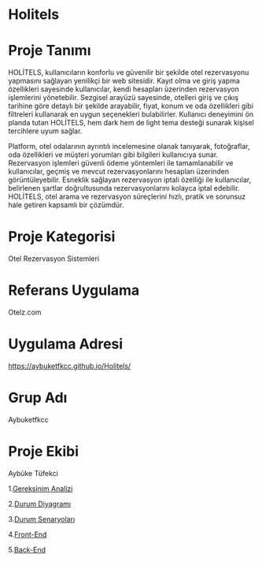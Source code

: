 # Holitels
# Proje Tanımı
HOLİTELS, kullanıcıların konforlu ve güvenilir bir şekilde otel rezervasyonu yapmasını sağlayan yenilikçi bir web sitesidir. Kayıt olma ve giriş yapma özellikleri sayesinde kullanıcılar, kendi hesapları üzerinden rezervasyon işlemlerini yönetebilir. Sezgisel arayüzü sayesinde, otelleri giriş ve çıkış tarihine göre detaylı bir şekilde arayabilir, fiyat, konum ve oda özellikleri gibi filtreleri kullanarak en uygun seçenekleri bulabilirler. Kullanıcı deneyimini ön planda tutan HOLİTELS, hem dark hem de light tema desteği sunarak kişisel tercihlere uyum sağlar.

Platform, otel odalarının ayrıntılı incelemesine olanak tanıyarak, fotoğraflar, oda özellikleri ve müşteri yorumları gibi bilgileri kullanıcıya sunar. Rezervasyon işlemleri güvenli ödeme yöntemleri ile tamamlanabilir ve kullanıcılar, geçmiş ve mevcut rezervasyonlarını hesapları üzerinden görüntüleyebilir. Esneklik sağlayan rezervasyon iptali özelliği ile kullanıcılar, belirlenen şartlar doğrultusunda rezervasyonlarını kolayca iptal edebilir. HOLİTELS, otel arama ve rezervasyon süreçlerini hızlı, pratik ve sorunsuz hale getiren kapsamlı bir çözümdür.

# Proje Kategorisi
Otel Rezervasyon Sistemleri

# Referans Uygulama
Otelz.com

# Uygulama Adresi 
https://aybuketfkcc.github.io/Holitels/

# Grup Adı 
Aybuketfkcc

# Proje Ekibi
Aybüke Tüfekci

1.[Gereksinim Analizi](github.com/aybuketfkcc/holitels-frontend/main/Gereksinim-Analizi.md)

2.[Durum Diyagramı](github.com/aybuketfkcc/holitels-frontend/main/Durum-Diyagramı.md)

3.[Durum Senaryoları](github.com/aybuketfkcc/holitels-frontend/main/Durum-Senaryoları.md)

4.[Front-End](github.com/aybuketfkcc/holitels-frontend/main/Front-End.md)

5.[Back-End](github.com/aybuketfkcc/holitels-frontend/main/Back-End.md)

